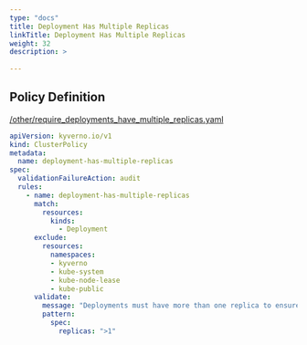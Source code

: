 ```yaml
---
type: "docs"
title: Deployment Has Multiple Replicas
linkTitle: Deployment Has Multiple Replicas
weight: 32
description: >
    
---
```


## Policy Definition
<a href="https://github.com/kyverno/policies/raw/main//other/require_deployments_have_multiple_replicas.yaml" target="-blank">/other/require_deployments_have_multiple_replicas.yaml</a>

```yaml
apiVersion: kyverno.io/v1
kind: ClusterPolicy
metadata:
  name: deployment-has-multiple-replicas
spec:
  validationFailureAction: audit
  rules:
    - name: deployment-has-multiple-replicas
      match:
        resources:
          kinds:
            - Deployment
      exclude:
        resources:
          namespaces:
          - kyverno
          - kube-system
          - kube-node-lease
          - kube-public
      validate:
        message: "Deployments must have more than one replica to ensure availability."
        pattern:
          spec:
            replicas: ">1"
```
